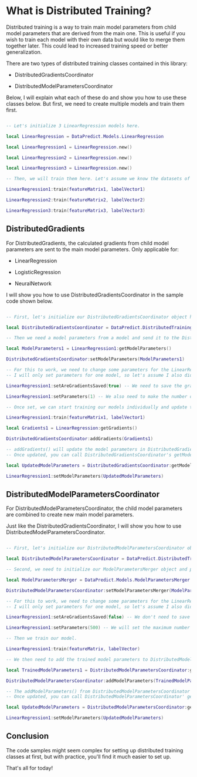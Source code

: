 # What is Distributed Training?

Distributed training is a way to train main model parameters from child model parameters that are derived from the main one. This is useful if you wish to train each model with their own data but would like to merge them together later. This could lead to increased training speed or better generalization.

There are two types of distributed training classes contained in this library:

* DistributedGradientsCoordinator

* DistributedModelParametersCoordinator

Below, I will explain what each of these do and show you how to use these classes below. But first, we need to create multiple models and train them first.

```lua

-- Let's initialize 3 LinearRegression models here.

local LinearRegression = DataPredict.Models.LinearRegression

local LinearRegression1 = LinearRegression.new()

local LinearRegression2 = LinearRegression.new()

local LinearRegression3 = LinearRegression.new()

-- Then, we will train them here. Let's assume we know the datasets of featureMatrix and labelVector for each model.

LinearRegression1:train(featureMatrix1, labelVector1)

LinearRegression2:train(featureMatrix2, labelVector2)

LinearRegression3:train(featureMatrix3, labelVector3)

```

## DistributedGradients

For DistributedGradients, the calculated gradients from child model parameters are sent to the main model parameters. Only applicable for:

  * LinearRegression
    
  * LogisticRegression
    
  * NeuralNetwork

I will show you how to use DistributedGradientsCoordinator in the sample code shown below.

```lua

-- First, let's initialize our DistributedGradientsCoordinator object here.

local DistributedGradientsCoordinator = DataPredict.DistributedTrainingStrategies.DistributedGradientsCoordinator.new()

-- Then we need a model parameters from a model and send it to the DistributedGradients object.

local ModelParameters1 = LinearRegression1:getModelParameters()

DistributedGradientsCoordinator:setModelParameters(ModelParameters1)

-- For this to work, we need to change some parameters for the LinearRegression objects.
-- I will only set parameters for one model, so let's assume I also did this to other models.

LinearRegression1:setAreGradientsSaved(true) -- We need to save the gradients for every iterations, so we set this true.

LinearRegression1:setParameters(1) -- We also need to make the number of iterations to 1.

-- Once set, we can start training our models individually and update the model parameters in DistributedGradientsCoordinator object.

LinearRegression1:train(featureMatrix1, labelVector1)

local Gradients1 = LinearRegression:getGradients()

DistributedGradientsCoordinator:addGradients(Gradients1)

-- addGradients() will update the model parameters in DistributedGradientsCoordinator object.
-- Once updated, you can call DistributedGradientsCoordinator's getModelParameters() to update the LinearRegression's model parameters.

local UpdatedModelParameters = DistributedGradientsCoordinator:getModelParameters()

LinearRegression1:setModelParameters(UpdatedModelParameters)

```

## DistributedModelParametersCoordinator

For DistributedModelParametersCoordinator, the child model parameters are combined to create new main model parameters.

Just like the DistributedGradientsCoordinator, I will show you how to use DistributedModelParametersCoordinator.

```lua

-- First, let's initialize our DistributedModelParametersCoordinator object here.

local DistributedModelParametersCoordinator = DataPredict.DistributedTrainingStrategies.DistributedModelParametersCoordinator.new()

-- Second, we need to initialize our ModelParametersMerger object and put it into the DistributedModelParametersCoordinator object.

local ModelParametersMerger = DataPredict.Models.ModelParametersMerger.new()

DistributedModelParametersCoordinator:setModelParametersMerger(ModelParametersMerger)

-- For this to work, we need to change some parameters for the LinearRegression objects.
-- I will only set parameters for one model, so let's assume I also did this to other models.

LinearRegression1:setAreGradientsSaved(false) -- We don't need to save the gradients because we're directly using the model parameters.

LinearRegression1:setParameters(500) -- We will set the maximum number of the iterations to 500 for this tutorial.

-- Then we train our model.

LinearRegression1:train(featureMatrix, labelVector)

-- We then need to add the trained model parameters to DistributedModelParameters.

local TrainedModelParameters1 = DistributedModelParametersCoordinator:getModelParameters()

DistributedModelParametersCoordinator:addModelParameters(TrainedModelParameters1)

-- The addModelParameters() from DistributedModelParametersCoordinator will update the main model parameters.
-- Once updated, you can call DistributedModelParametersCoordinator' getMainModelParameters() to update the LinearRegression's model parameters.

local UpdatedModelParameters = DistributedModelParametersCoordinator:getMainModelParameters()

LinearRegression1:setModelParameters(UpdatedModelParameters)

```

## Conclusion

The code samples might seem complex for setting up distributed training classes at first, but with practice, you'll find it much easier to set up.

That's all for today!

